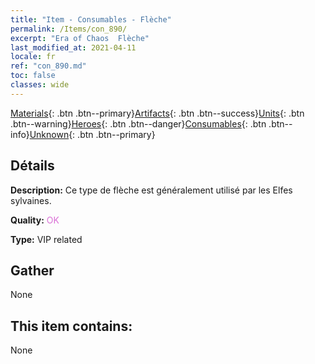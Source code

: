 ```yaml
---
title: "Item - Consumables - Flèche"
permalink: /Items/con_890/
excerpt: "Era of Chaos  Flèche"
last_modified_at: 2021-04-11
locale: fr
ref: "con_890.md"
toc: false
classes: wide
---
```

 [Materials](/fr/Items/){: .btn .btn--primary}[Artifacts](/fr/Items/Artifacts/){: .btn .btn--success}[Units](/fr/Items/Units/){: .btn .btn--warning}[Heroes](/fr/Items/Heroes/){: .btn .btn--danger}[Consumables](/fr/Items/Consumables/){: .btn .btn--info}[Unknown](/fr/Items/Unknown/){: .btn .btn--primary}

## Détails
 **Description:** Ce type de flèche est généralement utilisé par les Elfes sylvaines.

 **Quality:** <span style="color: #DA70D6">OK</span>

 **Type:** VIP related

## Gather

  None

## This item contains:

  None

